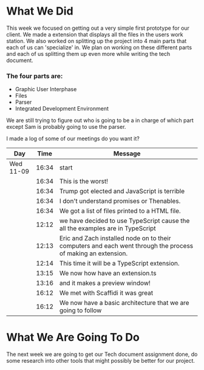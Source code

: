 # What We Did

This week we focused on getting out a very simple first prototype for our client. We made a extension that displays all the files in the users work station. We also worked on splitting up the project into 4 main parts that each of us can 'specialize' in. We plan on working on these different parts and each of us splitting them up even more while writing the tech document. 

### The four parts are:
 * Graphic User Interphase
 * Files
 * Parser
 * Integrated Development Environment

We are still trying to figure out who is going to be a in charge of which part except Sam is probably going to use the parser.

I made a log of some of our meetings do you want it? 

| Day| Time    | Message  |
|----------------|-----|---|
|   Wed 11-09 |16:34|start                                            |
|               |16:34|This is the worst!   |
|               |16:34|Trump got elected and JavaScript is terrible   |
|               |16:34|I don't understand promises or Thenables.    |
|           |16:34|We got a list of files printed to a HTML file.   |
|             |12:12|we have decided to use TypeScript cause the all the examples are in TypeScript          |
|                |12:13|Eric and Zach installed node on to their computers and each went through the process of making an extension.|
|                |12:14|This time it will be a TypeScript extension. |
|                |13:15|We now how have an extension.ts|
|                |13:16|and it makes a preview window! |
|                |16:12|We met with Scaffidi it was great|
|                |16:12|We now have a basic architecture that we are going to follow|


# What We Are Going To Do

The next week we are going to get our Tech document assignment done, do some research into other tools that might possibly be better for our project.